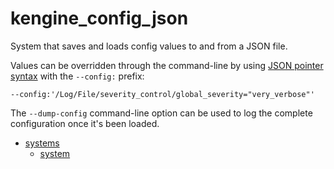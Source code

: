 # kengine_config_json

System that saves and loads config values to and from a JSON file.

Values can be overridden through the command-line by using [JSON pointer syntax](https://www.rfc-editor.org/rfc/rfc6901) with the `--config:` prefix:
```
--config:'/Log/File/severity_control/global_severity="very_verbose"'
```

The `--dump-config` command-line option can be used to log the complete configuration once it's been loaded.

* [systems](systems)
	* [system](systems/system.md)
